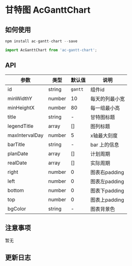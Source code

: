 # 甘特图 AcGanttChart

## 如何使用

```js
npm install ac-gantt-chart --save

import AcGanttChart from 'ac-gantt-chart';
```

## API

 参数      | 类型                 | 默认值        | 说明
----------|----------------------|--------------|--------------
id        | string               | `gantt`      | 组件id
minWidthY | number               | 10           | 每天的列最小宽
minHeightX| number               | 80           | 每一组最小高
title     | string               | -            | 甘特图标题
legendTitle| array               | []           | 图列标题
maxIntervalDay| number           | 5            | x轴最大刻度
barTitle  | string               | -            | bar 上的信息
planDate  | array                | []           | 计划周期
realDate  | array                | []           | 实际周期
right     | number               | 0            | 图表右padding
left      | number               | 0            | 图表左padding
bottom    | number               | 0            | 图表下padding
top       | number               | 0            | 图表上padding
bgColor   | string               | -            | 图表背景色



## 注意事项

暂无

## 更新日志

